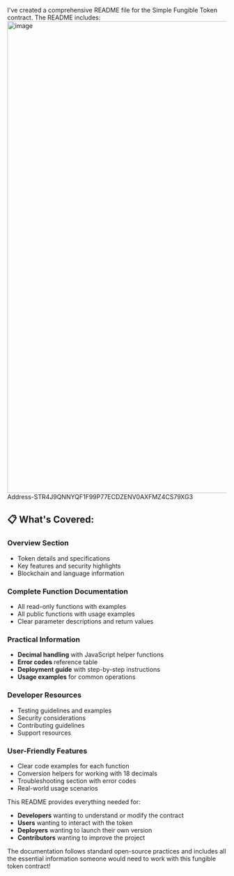 I've created a comprehensive README file for the Simple Fungible Token contract. The README includes:
<img width="1920" height="1080" alt="image" src="https://github.com/user-attachments/assets/bd2b8128-b444-49f7-9557-e13790094c3c" />
Address-STR4J9QNNYQF1F99P77ECDZENV0AXFMZ4CS79XG3

## 📋 What's Covered:

### **Overview Section**
- Token details and specifications
- Key features and security highlights
- Blockchain and language information

### **Complete Function Documentation**
- All read-only functions with examples
- All public functions with usage examples
- Clear parameter descriptions and return values

### **Practical Information**
- **Decimal handling** with JavaScript helper functions
- **Error codes** reference table
- **Deployment guide** with step-by-step instructions
- **Usage examples** for common operations

### **Developer Resources**
- Testing guidelines and examples
- Security considerations
- Contributing guidelines
- Support resources

### **User-Friendly Features**
- Clear code examples for each function
- Conversion helpers for working with 18 decimals
- Troubleshooting section with error codes
- Real-world usage scenarios

This README provides everything needed for:
- **Developers** wanting to understand or modify the contract
- **Users** wanting to interact with the token
- **Deployers** wanting to launch their own version
- **Contributors** wanting to improve the project

The documentation follows standard open-source practices and includes all the essential information someone would need to work with this fungible token contract!
